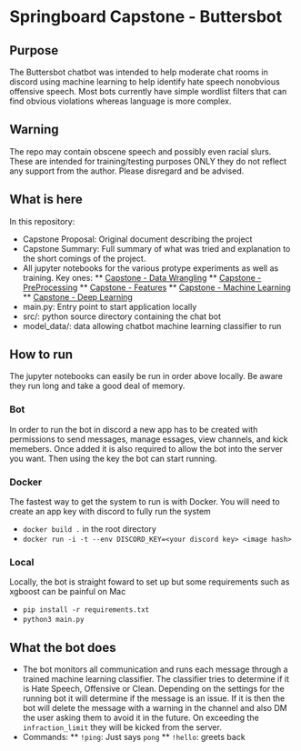 # Springboard Capstone - Buttersbot

## Purpose 
The Buttersbot chatbot was intended to help moderate chat rooms in discord using machine learning to help identify hate speech nonobvious offensive speech. Most bots currently have simple wordlist filters that can find obvious violations whereas language is more complex. 

## Warning
The repo may contain obscene speech and possibly even racial slurs.  These are intended for training/testing purposes ONLY they do not reflect any support from the author.  Please disregard and be advised. 


## What is here
In this repository:
* Capstone Proposal: Original document describing the project
* Capstone Summary: Full summary of what was tried and explanation to the short comings of the project.
* All jupyter notebooks for the various protype experiments as well as training.  Key ones:
** [Capstone - Data Wrangling](https://github.com/jeffnb/springboard-capstone/blob/master/Capstone%20-%20Deep%20Learning.ipynb)
** [Capstone - PreProcessing](https://github.com/jeffnb/springboard-capstone/blob/master/Capstone%20-%20PreProcessing.ipynb)
** [Capstone - Features](https://github.com/jeffnb/springboard-capstone/blob/master/Capstone%20-%20Features.ipynb)
** [Capstone - Machine Learning](https://github.com/jeffnb/springboard-capstone/blob/master/Capstone%20-%20Machine%20Learning.ipynb)
** [Capstone - Deep Learning](https://github.com/jeffnb/springboard-capstone/blob/master/Capstone%20-%20Deep%20Learning.ipynb)
* main.py: Entry point to start application locally
* src/: python source directory containing the chat bot
* model_data/: data allowing chatbot machine learning classifier to run

## How to run
The jupyter notebooks can easily be run in order above locally.  Be aware they run long and take a good deal of memory. 

### Bot
In order to run the bot in discord a new app has to be created with permissions to send messages, manage essages, view channels, and kick memebers.
Once added it is also required to allow the bot into the server you want.  Then using the key the bot can start running.


### Docker
The fastest way to get the system to run is with Docker.  You will need to create an app key with discord to fully run the system
* `docker build .` in the root directory
* `docker run -i -t --env DISCORD_KEY=<your discord key> <image hash>`

### Local
Locally, the bot is straight foward to set up but some requirements such as xgboost can be painful on Mac
* `pip install -r requirements.txt`
* `python3 main.py`

## What the bot does
* The bot monitors all communication and runs each message through a trained machine learning classifier.  The classifier tries to determine if it is Hate Speech, Offensive or Clean.  Depending on the settings for the running bot it will determine if the message is an issue.  If it is then the bot will delete the message with a warning in the channel and also DM the user asking them to avoid it in the future.  On exceeding the `infraction_limit` they will be kicked from the server.
* Commands:
** `!ping`: Just says `pong`
** `!hello`: greets back

